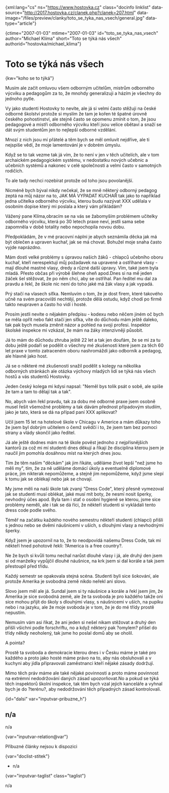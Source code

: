 
{xml:lang="cs" ns="https://www.hostovka.cz" class="docinfo linklist" data-source="http://2017.hostovka.cz/clanek.php?clanek=207.html" data-image="/files/preview/clanky/toto\_se\_tyka\_nas\_vsech/general.jpg" data-type="article"}

{ctime="2007-01-03" mtime="2007-01-03" id="toto\_se\_tyka\_nas\_vsech" author="Michael Klíma" short="Toto se týká nás všech" authorid="hostovka/michael_klima"}

# Toto se týká nás všech 

{kw="koho se to týká"}

Musím ale začít omluvou všem odborným učitelům, mistrům odborného výcviku a pedagogům za to, že mnohdy generalizuji a házím je všechny do jednoho pytle. 

Vy jako studenti Hostovky to nevíte, ale já si velmi často stěžuji na české odborné školství protože si myslím že tam je kořen té špatné úrovně českého pohostinství, ale stejně často se opomenu zmínit o tom, že jsou pedagogové a mistři odborného výcviku kteří jsou velice obětaví a snaží se dát svým studentům jen to nejlepší odborné vzdělání. 

Mnozí z nich jsou mí přátelé a těm bych se měl omluvit nejdříve, ale ti nejspíše vědí, že moje lamentování je v dobrém úmyslu. 

Když se to tak vezme tak já vím, že to není v jen v těch učitelích, ale v tom archaickém pedagogickém systému, v nedostatku nových učebnic a učebních systémů a nakonec v celé společnosti a velmi často v samotných rodičích. 

To ale tady nechci rozebírat protože od toho jsou povolanější. 

Nicméně bych býval nikdy nečekal, že se mně některý odborný pedagog zeptá na můj názor na to, JAK MÁ VYPADAT KUCHAŘ tak jako to například jedna učitelka odborného výcviku, kterou budu nazývat XXX udělala v osobním dopise který mi poslala a který vám přikládám? 

Vážený pane Klíma,obracím se na vás se žabomyším problémem učitelky odborného výcviku, která po 30 letech praxe neví, jestli sama sebe zapomněla v době totality nebo nepochopila novou dobu. 

Předpokládám, že v mé pracovní náplni je abych seznámila děcka jak má být oblečen a upraven kuchař, jak se má chovat. Bohužel moje snaha často vyjde naprázdno. 

Mám dosti velké problémy s úpravou našich žáků - chlapců učebního oboru kuchař, kteří nerespektují můj požadavek na upravené a ostříhané vlasy - mají dlouhé mastné vlasy, dredy a různé další úpravy. Vím, také jsem byla mladá. Přesto občas při výrobě šlehne oheň apod.Dnes si na mě jeden žáček šel stěžovat, že po něm chci, aby se ostříhal. Pan ředitel mu dal za pravdu a řekl, že škole nic není do toho jaké má žák vlasy a jak vypadá. 

Prý stačí na vlasech síťka. Nemluvím o tom, že je dost firem, které takového učně na svém pracovišti nechtějí, protože dělá ostudu, když chodí po firmě takto neupraven a často ho vidí i hosté. 

Prosím jestli nevíte o nějakém předpisu - kodexu nebo něčem jiném oč bych se měla opřít nebo fakt stačí jen síťka, víte do důchodu mám ještě daleko, tak pak bych musela změnit názor a pohled na svoji profesi. Inspektor školské inspekce mi vzkázal, že mám na žáky intenzivněji působit. 

Já to mám do důchodu zhruba ještě 22 let a tak jen doufám, že se mi za tu dobu ještě podaří se podělit o všechny mé zkušenosti které jsem za těch 60 let praxe v tomto zatraceném oboru nashromáždi jako odborník a pedagog, ale hlavně jako host. 

Já se o některé mé zkušenosti snažil podělit s kolegy na několika odborných stránkách ale otázka výchovy mladých lidí se týká nás všech hostů a vás studentů Hostovky. 

Jeden český kolega mi kdysi napsal: "Neměl bys tolik psát o sobě, ale spíše že tam a tam to dělají tak a tak". 

No, abych vám řekl pravdu, tak za dobu mé odborné praxe jsem osobně musel řešit všemožné problémy a tak dávám přednost případovým studiím, jako je tato, která se dá na případ paní XXX aplikovat? 

Učil jsem 15 let na hotelové škole v Chicagu v Americe a mám důkazy toho že jsem byl dobrým učitelem o čemž svědčí i to, že jsem tam bez pomoci strany a vlády skončil jako ředitel. 

Já ale ještě dodnes mám na té škole pověst jednoho z nejpřísnějších kantorů za což mi mí studenti dnes děkují a říkají že disciplina kterou jsem je naučil jim pomohla dosáhnou míst na kterých dnes jsou. 

Tím že těm našim "děckám" jak jim říkáte, uděláme život lepší "než jsme ho měli my", tím, že za ně uděláme domácí úkoly a eventuelně diplomové práce, jim nikterak nepomůžeme, a stejně jim nepomůžeme, když jsme slepí k tomu jak se oblékají nebo jak se chovají. 

My jsme měli na naši škole tak zvaný "Dress Code", který přesně vymezoval jak se studenti musí oblékat, jaké musí mít boty, že nesmí nosit šperky, nevhodný účes apod. Byla tam i stať o osobní hygieně se kterou, jsme sice problémy neměli, ale i tak se dá říci, že někteří studenti si vykládali tento dress code podle svého. 

Téměř na začátku každého nového semestru někteří studenti (chlapci) přišli s jednou nebo se dvěmi náušnicemi v uších, s dlouhými vlasy a nevhodnými šperky. 

Když jsem je upozornil na to, že to neodpovídá našemu Dress Code, tak mi někteří hned pohotově řekli: ?America is a free country?. 

Ne že bych si kvůli tomu nechal narůst dlouhé vlasy i já, ale druhý den jsem si od manželky vypůjčil dlouhé náušnice, na krk jsem si dal korále a tak jsem přestoupil před třídu. 

Každý semestr se opakovala stejná scéna. Studenti byli sice šokování, ale protože Amerika je svobodná země nikdo neřekl ani slovo. 

Slovo jsem měl ale já. Sundal jsem si ty náušnice a korále a řekl jsem jim, že Amerika je sice svobodná země, ale že ta svoboda je pro každého takže oni sice mohou přijít do školy s dlouhými vlasy, s náušnicemi v uších, na pupíku nebo i na jazyku, ale že moje svoboda je v tom, že je do mé třídy prostě nepustím. 

Nemusím vám asi říkat, že ani jeden si nešel nikam stěžovat a druhý den přišli všichni podle forschriftu, no a když některý pak ?omylem? přišel do třídy někdy neoholený, tak jsme ho poslal domů aby se oholil. 

A pointa? 

Prostě ta svoboda a demokracie kterou dnes i v Česku máme je také pro každého a proto jako hosté máme právo na to, aby nás obsluhovali a v kuchyni aby jídla připravovali zaměstnanci kteří nějaké zásady dodržují. 

Mimo těch práv máme ale také nějaké povinnosti a proto máme povinnost na extrémní nedodržování daných zásad upozorňovat.No a pokud se týká těch inspektorů školní inspekce, tak těm bych vzal jejich kanceláře a vyhnal bych je do ?terénu?, aby nedodržování těch případných zásad kontrolovali. 

{id="dalsi" var="inputvar-pribuzne_h"}

## n/a 

n/a 

{var="inputvar-relation@var"}

Příbuzné články nejsou k dispozici 

{var="doclist-stitek"}

  * n/a 

{var="inputvar-taglist" class="taglist"}

n/a

